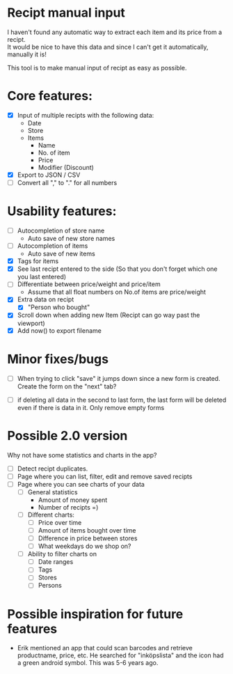 # Recipt manual input

I haven't found any automatic way to extract each item and its price from a recipt.  
It would be nice to have this data and since I can't get it automatically, manually it is!  

This tool is to make manual input of recipt as easy as possible.

# Core features:
 - [x] Input of multiple recipts with the following data:
   - Date
   - Store
   - Items
   	 - Name
   	 - No. of item
   	 - Price
   	 - Modifier (Discount) 
 - [x] Export to JSON / CSV
 - [ ] Convert all "," to "." for all numbers

# Usability features:
 - [ ] Autocompletion of store name
   - Auto save of new store names
 - [ ] Autocompletion of items
   - Auto save of new items
 - [x] Tags for items
 - [x] See last recipt entered to the side (So that you don't forget which one you last entered)
 - [ ] Differentiate between price/weight and price/item
    - Assume that all float numbers on No.of items are price/weight
 - [x] Extra data on recipt
   - [x] "Person who bought"
 - [X] Scroll down when adding new Item (Recipt can go way past the viewport)
 - [X] Add now() to export filename

# Minor fixes/bugs
 - [ ] When trying to click "save" it jumps down since a new form is created. Create the form on the "next" tab?
 - [ ] if deleting all data in the second to last form, the last form will be deleted even if there is data in it. Only remove empty forms



# Possible 2.0 version
Why not have some statistics and charts in the app?
 - [ ] Detect recipt duplicates.
 - [ ] Page where you can list, filter, edit and remove saved recipts
 - [ ] Page where you can see charts of your data
   - [ ] General statistics
     - Amount of money spent
     - Number of recipts =)
   - [ ] Different charts:
     - [ ] Price over time
     - [ ] Amount of items bought over time
     - [ ] Difference in price between stores
     - [ ] What weekdays do we shop on?
   - [ ] Ability to filter charts on
     - [ ] Date ranges
     - [ ] Tags
     - [ ] Stores
     - [ ] Persons

# Possible inspiration for future features
 - Erik mentioned an app that could scan barcodes and retrieve productname, price, etc. He searched for "inköpslista" and the icon had a green android symbol. This was 5-6 years ago.